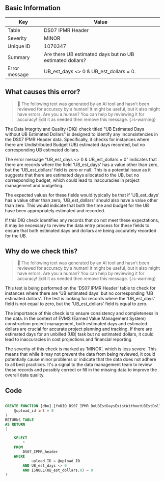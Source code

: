 ## Basic Information
| Key         | Value          |
|-------------|----------------|
| Table       | DS07 IPMR Header |
| Severity    | MINOR |
| Unique ID   | 1070347   |
| Summary     | Are there UB estimated days but no UB estimated dollars? |
| Error message | UB_est_days <> 0 & UB_est_dollars = 0. |

## What causes this error?

> :robot: The following text was generated by an AI tool and hasn't been reviewed for accuracy by a human! It might be useful, but it also might have errors. Are you a human? You can help by reviewing it for accuracy! Edit it as needed then remove this message.
{.is-warning}

The Data Integrity and Quality (DIQ) check titled "UB Estimated Days without UB Estimated Dollars" is designed to identify any inconsistencies in the DS07 IPMR Header data. Specifically, it checks for instances where there are Undistributed Budget (UB) estimated days recorded, but no corresponding UB estimated dollars.

The error message "UB_est_days <> 0 & UB_est_dollars = 0" indicates that there are records where the field 'UB_est_days' has a value other than zero, but the 'UB_est_dollars' field is zero or null. This is a potential issue as it suggests that there are estimated days allocated to the UB, but no corresponding budget, which could lead to inaccuracies in project management and budgeting.

The expected values for these fields would typically be that if 'UB_est_days' has a value other than zero, 'UB_est_dollars' should also have a value other than zero. This would indicate that both the time and budget for the UB have been appropriately estimated and recorded. 

If this DIQ check identifies any records that do not meet these expectations, it may be necessary to review the data entry process for these fields to ensure that both estimated days and dollars are being accurately recorded for the UB.
## Why do we check this?

> :robot: The following text was generated by an AI tool and hasn't been reviewed for accuracy by a human! It might be useful, but it also might have errors. Are you a human? You can help by reviewing it for accuracy! Edit it as needed then remove this message.
{.is-warning}

This test is being performed on the 'DS07 IPMR Header' table to check for instances where there are 'UB estimated days' but no corresponding 'UB estimated dollars'. The test is looking for records where the 'UB_est_days' field is not equal to zero, but the 'UB_est_dollars' field is equal to zero. 

The importance of this check is to ensure consistency and completeness in the data. In the context of EVMS (Earned Value Management System) construction project management, both estimated days and estimated dollars are crucial for accurate project planning and tracking. If there are estimated days for an unbilled (UB) task but no estimated dollars, it could lead to inaccuracies in cost projections and financial reporting.

The severity of this check is marked as 'MINOR', which is less severe. This means that while it may not prevent the data from being reviewed, it could potentially cause minor problems or indicate that the data does not adhere to all best practices. It's a signal to the data management team to review these records and possibly correct or fill in the missing data to improve the overall data quality.
## Code

```sql

CREATE FUNCTION [dbo].[fnDIQ_DS07_IPMR_DoUBEstDaysExistWithoutUBEstDollars] (
	@upload_id int = 0
)
RETURNS TABLE
AS RETURN
(
	
	SELECT 
		*
	FROM
		DS07_IPMR_header
	WHERE
			upload_ID = @upload_ID
		AND UB_est_days <> 0
		AND ISNULL(UB_est_dollars,0) = 0
)
```
